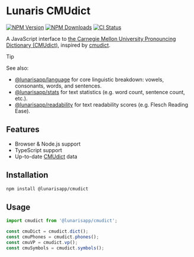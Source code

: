 # Lunaris CMUdict

[![NPM Version](https://img.shields.io/npm/v/%40lunarisapp%2Fcmudict)](https://www.npmjs.com/package/@lunarisapp/cmudict)
[![NPM Downloads](https://img.shields.io/npm/dm/%40lunarisapp%2Fcmudict)](https://www.npmjs.com/package/@lunarisapp/cmudict)
[![CI Status](https://img.shields.io/github/actions/workflow/status/LunarisApp/text-tools/checks.yml?label=CI)](https://github.com/LunarisApp/text-tools/actions/workflows/checks.yml)


A JavaScript interface to [the Carnegie Mellon University Pronouncing Dictionary (CMUdict)](https://github.com/cmusphinx/cmudict), inspired by [cmudict](https://github.com/prosegrinder/python-cmudict).

> [!TIP]
> See also:
>   - [@lunarisapp/language](https://github.com/LunarisApp/text-tools/tree/main/packages/language) for core linguistic breakdown: vowels, consonants, words, and sentences.
>   - [@lunarisapp/stats](https://github.com/LunarisApp/text-tools/tree/main/packages/stats) for text statistics (e.g. word count, sentence count, etc.).
>   - [@lunarisapp/readability](https://github.com/LunarisApp/text-tools/tree/main/packages/readability) for text readability scores (e.g. Flesch Reading Ease).

## Features

- Browser & Node.js support
- TypeScript support
- Up-to-date [CMUdict](https://github.com/cmusphinx/cmudict) data

## Installation

```bash
npm install @lunarisapp/cmudict
```

## Usage

```typescript
import cmudict from '@lunarisapp/cmudict';

const cmuDict = cmudict.dict();
const cmuPhones = cmudict.phones();
const cmuVP = cmudict.vp();
const cmuSymbols = cmudict.symbols();
```